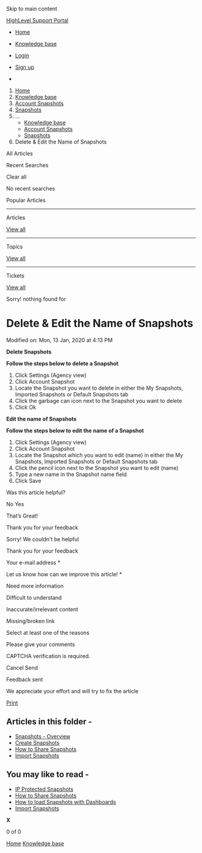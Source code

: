 Skip to main content

[ HighLevel Support Portal ](https://help.gohighlevel.com)

  * [ Home ](/support/home)
  * [ Knowledge base ](/support/solutions)

  * [Login](/support/login)
  * [Sign up](/support/signup)
  * 

  1. [Home](/support/home)
  2. [Knowledge base](/support/solutions)
  3. [Account Snapshots](/support/solutions/48000449593)
  4. [Snapshots](/support/solutions/folders/48000666032)
  5. ... 
     * [Knowledge base](/support/solutions)
     * [Account Snapshots](/support/solutions/48000449593)
     * [Snapshots](/support/solutions/folders/48000666032)
  6. Delete & Edit the Name of Snapshots

All  Articles 

Recent Searches

Clear all

No recent searches

Popular Articles

* * *

Articles

[View all](/support/search/solutions)

* * *

Topics

[View all](/support/search/topics)

* * *

Tickets

[View all](/support/search/tickets)

Sorry! nothing found for   

# Delete & Edit the Name of Snapshots

Modified on: Mon, 13 Jan, 2020 at 4:13 PM

**Delete Snapshots**

**Follow the steps below to delete a Snapshot**

  1. Click Settings (Agency view)
  2. Click Account Snapshot
  3. Locate the Snapshot you want to delete in either the My Snapshots, Imported Snapshots or Default Snapshots tab
  4. Click the garbage can icon next to the Snapshot you want to delete
  5. Click Ok

**Edit the name of Snapshots**

**Follow the steps below to edit the name of a Snapshot**

  1. Click Settings (Agency view)
  2. Click Account Snapshot
  3. Locate the Snapshot which you want to edit (name) in either the My Snapshots, Imported Snapshots or Default Snapshots tab
  4. Click the pencil icon next to the Snapshot you want to edit (name)
  5. Type a new name in the Snapshot name field
  6. Click Save

Was this article helpful?

No  Yes 

That’s Great!

Thank you for your feedback

Sorry! We couldn't be helpful

Thank you for your feedback

Your e-mail address *

Let us know how can we improve this article! *

Need more information 

Difficult to understand 

Inaccurate/irrelevant content 

Missing/broken link 

Select at least one of the reasons 

Please give your comments 

CAPTCHA verification is required. 

Cancel  Send 

Feedback sent

We appreciate your effort and will try to fix the article

[Print](javascript:print\(\))

## Articles in this folder -

  * [Snapshots - Overview](/support/solutions/articles/48000982511-snapshots-overview)
  * [Create Snapshots](/support/solutions/articles/48000982512-create-snapshots)
  * [How to Share Snapshots](/support/solutions/articles/48000982513-how-to-share-snapshots)
  * [Import Snapshots](/support/solutions/articles/48000982581-import-snapshots)

## You may like to read -

  * [IP Protected Snapshots](/support/solutions/articles/155000002852-ip-protected-snapshots)
  * [How to Share Snapshots](/support/solutions/articles/48000982513-how-to-share-snapshots)
  * [How to load Snapshots with Dashboards](/support/solutions/articles/155000002280-how-to-load-snapshots-with-dashboards)
  * [Import Snapshots](/support/solutions/articles/48000982581-import-snapshots)

**X**

0 of 0 []()

[Home](/support/home) [Knowledge base](/support/solutions)
